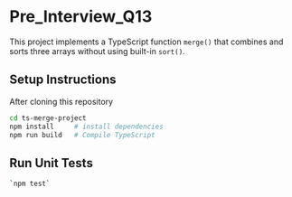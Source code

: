 # Pre_Interview_Q13

This project implements a TypeScript function `merge()` that combines and sorts three arrays without using built-in `sort()`.

## Setup Instructions

After cloning this repository

```bash
cd ts-merge-project
npm install     # install dependencies
npm run build   # Compile TypeScript
```

## Run Unit Tests

```bash
`npm test`
```
